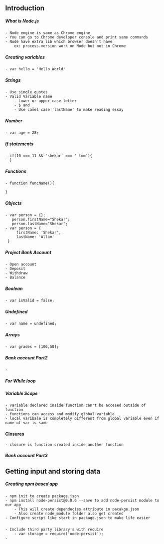 ## Introduction

##### What is Node.js
    - Node engine is same as Chrome engine
    - You can go to Chrome developer console and print same commands
    - Node have extra lib which browser doesn't have
        ex: process.version work on Node but not in Chrome
##### Creating variables
    - var hello = 'Hello World'
##### Strings
    - Use single quotes
    - Valid Variable name
        - Lower or upper case letter
        - $ and _
        - Use camel case 'lastName' to make reading essay
##### Number
    - var age = 28;
##### If statements
    - if(10 === 11 && 'shekar' === ' tom'){
      }
##### Functions
    - function funcName(){

    }
##### Objects
    - var person = {};
       person.firstName="Shekar";
       person.lastName="Shekar";
    - var person = {
         firstName: 'Shekar',
         lastName: 'Allam'
     }
##### Project Bank Account
    - Open account
    - Deposit
    - Withdraw
    - Balance
##### Boolean
    - var isValid = false;
##### Undefined
    - var name = undefined;
##### Arrays
    - var grades = [100,50];
##### Bank account Part2
    -
##### For While loop
##### Variable Scope
    - variable declared inside function can't be accesed outside of function
    - functions can access and modify global variable
    - local varibale is completely different from global variable even if name of var is same
#### Closures
    - closure is function created inside another function
##### Bank account Part3

## Getting input and storing data

##### Creating npm based app
    - npm init to create package.json
    - npm install node-persist@0.0.6 --save to add node-persist module to our app
        - This will create dependecies attribute in pacakge.json
        - Also create node_module folder also get created
    - Configure script like start in package.json to make life easier

#####
    - Include third party library's with require
        - var storage = require('node-persist');
    -











